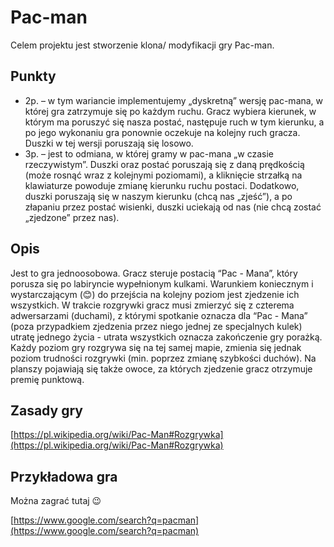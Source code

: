 # Pac-man

Celem projektu jest stworzenie klona/ modyfikacji gry Pac-man.

## Punkty

 - 2p. – w tym wariancie implementujemy „dyskretną” wersję pac-mana, w której gra zatrzymuje się po każdym ruchu. Gracz wybiera kierunek, w którym ma poruszyć się nasza postać, następuje ruch w tym kierunku, a po jego wykonaniu gra ponownie oczekuje na kolejny ruch gracza. Duszki w tej wersji poruszają się losowo.
 - 3p. – jest to odmiana, w której gramy w pac-mana „w czasie rzeczywistym”. Duszki oraz postać poruszają się z daną prędkością (może rosnąć wraz z kolejnymi poziomami), a kliknięcie strzałką na klawiaturze powoduje zmianę kierunku ruchu postaci. Dodatkowo, duszki poruszają się w naszym kierunku (chcą nas „zjeść”), a po złapaniu przez postać wisienki, duszki uciekają od nas (nie chcą zostać „zjedzone” przez nas).


## Opis

Jest to gra jednoosobowa. Gracz steruje postacią “Pac - Mana”, który porusza się po labiryncie wypełnionym kulkami. Warunkiem koniecznym i wystarczającym (😊) do przejścia na  kolejny poziom jest zjedzenie ich wszystkich. W trakcie rozgrywki gracz musi zmierzyć się z czterema adwersarzami (duchami), z którymi spotkanie oznacza dla “Pac - Mana” (poza przypadkiem zjedzenia przez niego jednej ze specjalnych kulek) utratę jednego życia - utrata wszystkich oznacza zakończenie gry porażką. Każdy poziom gry rozgrywa się na tej samej mapie, zmienia się jednak poziom trudności rozgrywki (min. poprzez zmianę szybkości duchów). Na planszy pojawiają się także owoce, za których zjedzenie gracz otrzymuje premię punktową.

## Zasady gry

[https://pl.wikipedia.org/wiki/Pac-Man#Rozgrywka](https://pl.wikipedia.org/wiki/Pac-Man#Rozgrywka)

## Przykładowa gra

Można zagrać tutaj 😉

[https://www.google.com/search?q=pacman](https://www.google.com/search?q=pacman)

